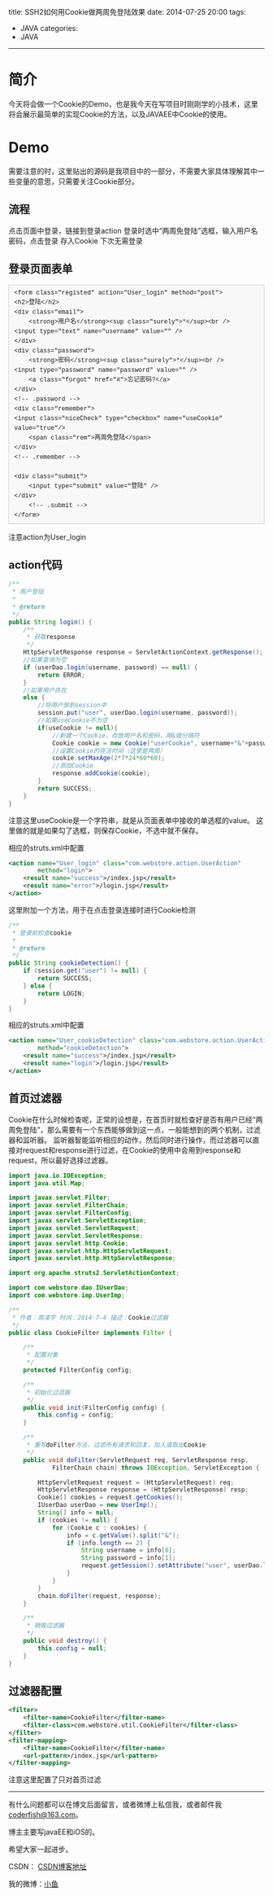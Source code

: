 title: SSH2如何用Cookie做两周免登陆效果
date: 2014-07-25 20:00
tags:
  - JAVA
categories:
  - JAVA
---


# 简介

今天将会做一个Cookie的Demo，也是我今天在写项目时刚刚学的小技术，这里将会展示最简单的实现Cookie的方法，以及JAVAEE中Cookie的使用。

# Demo

需要注意的时，这里贴出的源码是我项目中的一部分，不需要大家具体理解其中一些变量的意思，只需要关注Cookie部分。

## 流程

点击页面中登录，链接到登录action
登录时选中“两周免登陆”选框，输入用户名密码，点击登录
存入Cookie
下次无需登录

## 登录页面表单


<pre style="margin-top:15px; margin-bottom:15px; padding:6px 10px; border:1px solid rgb(204,204,204); font-size:13px; font-family:Consolas,'Liberation Mono',Courier,monospace; background-color:rgb(248,248,248); line-height:19px; overflow:auto"><code style="margin:0px; padding:0px; font-size:12px; font-family:Consolas,'Liberation Mono',Courier,monospace; background-color:transparent">&lt;form class=&quot;registed&quot; action=&quot;User_login&quot; method=&quot;post&quot;&gt;
&lt;h2&gt;登陆&lt;/h2&gt;
&lt;div class=&quot;email&quot;&gt;
    &lt;strong&gt;用户名&lt;/strong&gt;&lt;sup class=&quot;surely&quot;&gt;*&lt;/sup&gt;&lt;br /&gt;
&lt;input type=&quot;text&quot; name=&quot;username&quot; value=&quot;&quot; /&gt;
&lt;/div&gt;
&lt;div class=&quot;password&quot;&gt;
    &lt;strong&gt;密码&lt;/strong&gt;&lt;sup class=&quot;surely&quot;&gt;*&lt;/sup&gt;&lt;br /&gt;
&lt;input type=&quot;password&quot; name=&quot;password&quot; value=&quot;&quot; /&gt;
    &lt;a class=&quot;forgot&quot; href=&quot;#&quot;&gt;忘记密码?&lt;/a&gt;
&lt;/div&gt;
&lt;!-- .password --&gt;
&lt;div class=&quot;remember&quot;&gt;
&lt;input class=&quot;niceCheck&quot; type=&quot;checkbox&quot; name=&quot;useCookie&quot;  value=&quot;true&quot;/&gt;
    &lt;span class=&quot;rem&quot;&gt;两周免登陆&lt;/span&gt;
&lt;/div&gt;
&lt;!-- .remember --&gt;

&lt;div class=&quot;submit&quot;&gt;
    &lt;input type=&quot;submit&quot; value=&quot;登陆&quot; /&gt;
&lt;/div&gt;
    &lt;!-- .submit --&gt;
&lt;/form&gt;
</code></pre>

注意action为User_login

<!--more-->

## action代码

```java
/**
 * 用户登陆
 * 
 * @return
 */
public String login() {
    /**
     * 获取response
     */
    HttpServletResponse response = ServletActionContext.getResponse();
    //如果查询为空
    if (userDao.login(username, password) == null) {
        return ERROR;
    }
    //如果用户存在 
    else {
        //将用户放到session中
        session.put("user", userDao.login(username, password));
        //如果useCookie不为空
        if(useCookie != null){
            //新建一个Cookie，存放用户名和密码，用&做分隔符
            Cookie cookie = new Cookie("userCookie", username+"&"+password);
            //设置Cookie的存活时间（这里是两周）
            cookie.setMaxAge(2*7*24*60*60);
            //添加Cookie
            response.addCookie(cookie);
        }
        return SUCCESS;
    }
}
```

注意这里useCookie是一个字符串，就是从页面表单中接收的单选框的value。 这里做的就是如果勾了选框，则保存Cookie，不选中就不保存。

相应的struts.xml中配置

```xml
<action name="User_login" class="com.webstore.action.UserAction"
        method="login">
    <result name="success">/index.jsp</result>
    <result name="error">/login.jsp</result>
</action>
```

这里附加一个方法，用于在点击登录连接时进行Cookie检测

```java
/**
 * 登录前检查cookie
 * 
 * @return
 */
public String cookieDetection() {
    if (session.get("user") != null) {
        return SUCCESS;
    } else {
        return LOGIN;
    }
}
```

相应的struts.xml中配置

```xml
<action name="User_cookieDetection" class="com.webstore.action.UserAction"
        method="cookieDetection">
    <result name="success">/index.jsp</result>
    <result name="login">/login.jsp</result>
</action>
```

## 首页过滤器

Cookie在什么时候检查呢，正常的设想是，在首页时就检查好是否有用户已经“两周免登陆”，那么需要有一个东西能够做到这一点，一般能想到的两个机制，过滤器和监听器。 监听器智能监听相应的动作，然后同时进行操作，而过滤器可以直接对request和response进行过滤，在Cookie的使用中会用到response和request，所以最好选择过滤器。

```java
import java.io.IOException;
import java.util.Map;

import javax.servlet.Filter;
import javax.servlet.FilterChain;
import javax.servlet.FilterConfig;
import javax.servlet.ServletException;
import javax.servlet.ServletRequest;
import javax.servlet.ServletResponse;
import javax.servlet.http.Cookie;
import javax.servlet.http.HttpServletRequest;
import javax.servlet.http.HttpServletResponse;

import org.apache.struts2.ServletActionContext;

import com.webstore.dao.IUserDao;
import com.webstore.imp.UserImp;

/**
 * 作者：周凌宇 时间：2014-7-4 描述：Cookie过滤器
 */
public class CookieFilter implements Filter {

    /**
     * 配置对象
     */
    protected FilterConfig config;

    /**
     * 初始化过滤器
     */
    public void init(FilterConfig config) {
        this.config = config;
    }

    /**
     * 重写doFilter方法，过滤所有请求和回复，加入或取出Cookie
     */
    public void doFilter(ServletRequest req, ServletResponse resp,
            FilterChain chain) throws IOException, ServletException {

        HttpServletRequest request = (HttpServletRequest) req;
        HttpServletResponse response = (HttpServletResponse) resp;
        Cookie[] cookies = request.getCookies();
        IUserDao userDao = new UserImp();
        String[] info = null;
        if (cookies != null) {
            for (Cookie c : cookies) {
                info = c.getValue().split("&");
                if (info.length == 2) {
                    String username = info[0];
                    String password = info[1];
                    request.getSession().setAttribute("user", userDao.login(username, password));
                }
            }
        }
        chain.doFilter(request, response);
    }

    /**
     * 销毁过滤器
     */
    public void destroy() {
        this.config = null;
    }
}
```

## 过滤器配置

```xml
<filter>
    <filter-name>CookieFilter</filter-name>
    <filter-class>com.webstore.util.CookieFilter</filter-class>
</filter>
<filter-mapping>
    <filter-name>CookieFilter</filter-name>
    <url-pattern>/index.jsp</url-pattern>
</filter-mapping>
```

注意这里配置了只对首页过滤


----

有什么问题都可以在博文后面留言，或者微博上私信我，或者邮件我<coderfish@163.com>。

博主主要写javaEE和iOS的。

希望大家一起进步。

CSDN： [CSDN博客地址](http://blog.csdn.net/u010127917)

我的微博：[小鱼](http://weibo.com/coderfish/)


